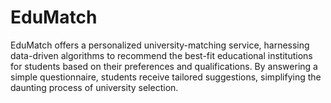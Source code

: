 # EduMatch
EduMatch offers a personalized university-matching service, harnessing data-driven algorithms to recommend the best-fit educational institutions for students based on their preferences and qualifications. By answering a simple questionnaire, students receive tailored suggestions, simplifying the daunting process of university selection.
